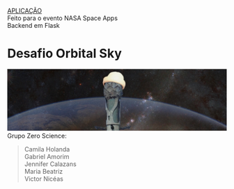 <a> [APLICAÇÃO](https://5f7ab4b33c9b703646bfab8f--brave-knuth-956e78.netlify.app/) </a>\
Feito para o evento NASA Space Apps\
Backend em Flask

# Desafio Orbital Sky
![alt text](https://github.com/Mirajenni/orbital-sky-challenge/blob/master/teamLogo.jpg?raw=true)
Grupo Zero Science:
>Camila Holanda\
Gabriel Amorim\
Jennifer Calazans\
Maria Beatriz\
Victor Nicéas
